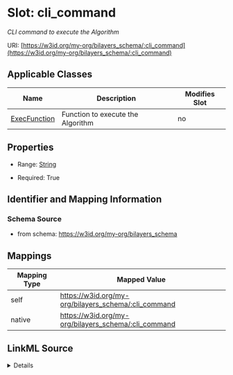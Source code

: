 

# Slot: cli_command


_CLI command to execute the Algorithm_





URI: [https://w3id.org/my-org/bilayers_schema/:cli_command](https://w3id.org/my-org/bilayers_schema/:cli_command)



<!-- no inheritance hierarchy -->





## Applicable Classes

| Name | Description | Modifies Slot |
| --- | --- | --- |
| [ExecFunction](ExecFunction.md) | Function to execute the Algorithm |  no  |







## Properties

* Range: [String](String.md)

* Required: True





## Identifier and Mapping Information







### Schema Source


* from schema: https://w3id.org/my-org/bilayers_schema




## Mappings

| Mapping Type | Mapped Value |
| ---  | ---  |
| self | https://w3id.org/my-org/bilayers_schema/:cli_command |
| native | https://w3id.org/my-org/bilayers_schema/:cli_command |




## LinkML Source

<details>
```yaml
name: cli_command
description: CLI command to execute the Algorithm
from_schema: https://w3id.org/my-org/bilayers_schema
rank: 1000
alias: cli_command
domain_of:
- ExecFunction
range: string
required: true

```
</details>